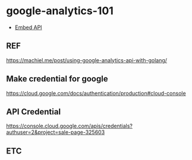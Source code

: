 # google-analytics-101

- [Embed API](https://developers.google.com/analytics/devguides/reporting/embed/v1/getting-started)

<!-- https://www.googleapis.com/analytics/v3/data/ga?ids=ga:12345&start-date=2008-10-01&end-date=2008-10-31&metrics=ga:sessions,ga:bounces -->

## REF

https://machiel.me/post/using-google-analytics-api-with-golang/

## Make credential for google

https://cloud.google.com/docs/authentication/production#cloud-console

## API Credential

https://console.cloud.google.com/apis/credentials?authuser=2&project=sale-page-325603
## ETC

